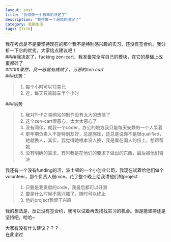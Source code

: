 ```yaml
---
layout: post
title: "我得做一个艰难的决定了"
description: "我得做一个艰难的决定了"
category: 悲剧生活
tags: [life]
---
```


我在考虑是不是要坚持现在的那个我不是特别感兴趣的实习，还没有签合约。我分析一下它的优劣，大家给点建议吧！    
####我决定了，fucking zen-cart，我准备完全写自己的模块，在它的基础上改蛋都碎了    
#####*果然，我一怒就有成效了，万恶的zen cart*
<br/>
###优势：
>1. 每个小时可以12美元    
>2. 近，每天只需骑车半个小时   

###劣势
>1. 我对PHP之类网站的制作没有太大的热情了     
>2. 这个zen-cart很恶心，太太太恶心了       
>3. 没有同伴，就我一个coder，办公的地方我只能每天安静的一个人呆着
>4. 更年期负责人不是特别友好，总是施压，还总是说你不是很qualified，她就换人，其实，我觉得她根本没人换，我是看在国人的份上，想帮帮她      
>5. 没有明确的需求，有时我是在他们的要求下做出的东西，最后被他们否决

我还有一个没有funding的活，波士顿的一个小创业公司，我现在试着给他们做个volunteer，那个负责人很nice，花了整个晚上给我讲他们的project
>1. 只要是我贡献的code，我最后都可以开源    
>2. 要是什么时候不感兴趣了，随时可以终止   
>3. 他的project我很干兴趣

我的想法是，反正没有签合约，我可以试着再去找找实习的机会。但是能坚持还是坚持吧。哈哈~

大家有没有什么建议？？？    
在此谢过
